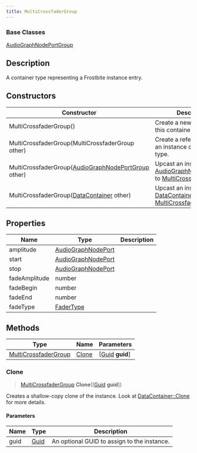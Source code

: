 ```yaml
---
title: MultiCrossfaderGroup
---
```

### Base Classes

[AudioGraphNodePortGroup](/vext/ref/fb/audiographnodeportgroup/)

## Description

A container type representing a Frostbite instance entry.

## Constructors

| Constructor                                                                     | Description                                                                                                                     |
| ------------------------------------------------------------------------------- | ------------------------------------------------------------------------------------------------------------------------------- |
| MultiCrossfaderGroup()                                                          | Create a new instance of this container type.                                                                                   |
| MultiCrossfaderGroup(MultiCrossfaderGroup other)                                | Create a reference copy of an instance of the same type.                                                                        |
| MultiCrossfaderGroup([AudioGraphNodePortGroup](/vext/ref/fb/audiographnodeportgroup/) other)  | Upcast an instance of type [AudioGraphNodePortGroup](/vext/ref/fb/audiographnodeportgroup/) to [MultiCrossfaderGroup](/vext/ref/fb/multicrossfadergroup/).  |
| MultiCrossfaderGroup([DataContainer](/vext/ref/shared/class/datacontainer) other) | Upcast an instance of type [DataContainer](/vext/ref/shared/class/datacontainer) to [MultiCrossfaderGroup](/vext/ref/fb/multicrossfadergroup/). |

## Properties

| Name          | Type                                     | Description |
| ------------- | ---------------------------------------- | ----------- |
| amplitude     | [AudioGraphNodePort](/vext/ref/fb/audiographnodeport/) |             |
| start         | [AudioGraphNodePort](/vext/ref/fb/audiographnodeport/) |             |
| stop          | [AudioGraphNodePort](/vext/ref/fb/audiographnodeport/) |             |
| fadeAmplitude | number                                   |             |
| fadeBegin     | number                                   |             |
| fadeEnd       | number                                   |             |
| fadeType      | [FaderType](/vext/ref/fb/fadertype/)                   |             |

## Methods

| Type                                         | Name            | Parameters                                     |
| -------------------------------------------- | --------------- | ---------------------------------------------- |
| [MultiCrossfaderGroup](/vext/ref/fb/multicrossfadergroup/) | [Clone](#clone) | \[[Guid](/vext/ref/shared/class/guid) **guid**\] |

### Clone

> [MultiCrossfaderGroup](/vext/ref/fb/multicrossfadergroup/) **Clone**(\[[Guid](/vext/ref/shared/class/guid) **guid**\])

Creates a shallow-copy clone of the instance. Look at [DataContainer::Clone](/vext/ref/shared/class/datacontainer#clone) for more details.

#### Parameters

| Name | Type         | Description                                 |
| ---- | ------------ | ------------------------------------------- |
| guid | [Guid](/vext/ref/shared/class/guid/) | An optional GUID to assign to the instance. |
